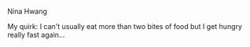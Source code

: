 Nina Hwang

My quirk: I can't usually eat more than two bites of food but I get hungry really fast again...